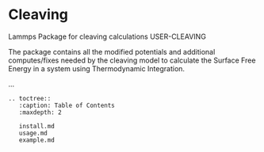 # Cleaving

Lammps Package for cleaving calculations USER-CLEAVING

The package contains all the modified potentials and additional computes/fixes needed by the cleaving model to calculate the Surface Free Energy in a system using Thermodynamic Integration.

...

```{eval-rst}
.. toctree::
   :caption: Table of Contents
   :maxdepth: 2
   
   install.md
   usage.md
   example.md
```
